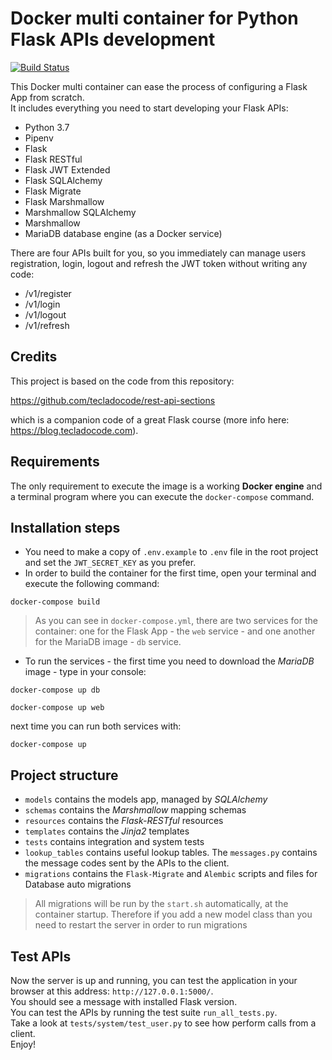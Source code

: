 # Docker multi container for Python Flask APIs development



[![Build Status](https://travis-ci.org/eugeniopolito/flask-api-template.svg?branch=master)](https://travis-ci.org/eugeniopolito/flask-api-template.svg)

This Docker multi container can ease the process of configuring a Flask App from scratch. <br>
It includes everything you need to start developing your Flask APIs:

- Python 3.7
- Pipenv
- Flask
- Flask RESTful
- Flask JWT Extended
- Flask SQLAlchemy
- Flask Migrate 
- Flask Marshmallow
- Marshmallow SQLAlchemy
- Marshmallow
- MariaDB database engine (as a Docker service) 

There are four APIs built for you, so you immediately can manage users registration, login, logout and refresh the JWT token without writing any code:

- /v1/register
- /v1/login
- /v1/logout
- /v1/refresh

## Credits

This project is based on the code from this repository:

https://github.com/tecladocode/rest-api-sections

which is a companion code of a great Flask course (more info here: https://blog.tecladocode.com).

## Requirements

The only requirement to execute the image is a working <b>Docker engine</b>
and a terminal program where you can execute the `docker-compose` command.

## Installation steps

- You need to make a copy of `.env.example` to `.env` file in the root project and set the `JWT_SECRET_KEY` as you prefer. <br>
- In order to build the container for the first time, open your terminal and execute the following command:

```
docker-compose build
```

> As you can see in `docker-compose.yml`, there are two services for the container: one for the Flask App - the  `web` 
service - and one another for the MariaDB image -  `db` service. <br> 

- To run the services - the first time you need to download the *MariaDB* image - type in your console:

```
docker-compose up db

docker-compose up web
```

next time you can run both services with:

```
docker-compose up
```


## Project structure 

- `models` contains the models app, managed by *SQLAlchemy*
- `schemas` contains the *Marshmallow* mapping schemas
- `resources` contains the *Flask-RESTful* resources
- `templates` contains the *Jinja2* templates
- `tests` contains integration and system tests
- `lookup_tables` contains useful lookup tables. The `messages.py` contains the message codes sent by the APIs to the client.
- `migrations` contains the `Flask-Migrate` and `Alembic` scripts and files for Database auto migrations 

> All migrations will be run by the `start.sh`
automatically, at the container startup. Therefore if you add a new model class than you need to restart the server in order to run migrations 


## Test APIs 

Now the server is up and running, you can test the application in your browser at this address: `http://127.0.0.1:5000/`. <br> 
You should see a message with installed Flask version.<br>
You can test the APIs by running the test suite `run_all_tests.py`. <br>
Take a look at `tests/system/test_user.py` to see how perform calls from a client. <br> 
Enjoy!
